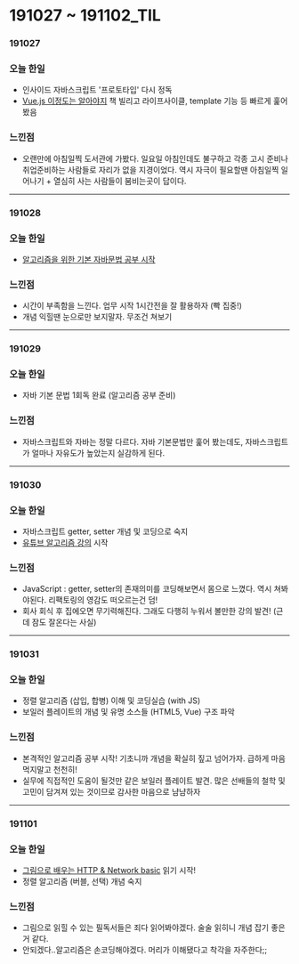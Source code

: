 # 191027 ~ 191102\_TIL

### 191027 

### 오늘 한일

* 인사이드 자바스크립트 '프로토타입' 다시 정독
* [Vue.js 이정도는 알아야지](http://www.yes24.com/Product/goods/56894866?scode=029) 책 빌리고 라이프사이클, template 기능 등 빠르게 훑어봤음

### 느낀점

* 오랜만에 아침일찍 도서관에 가봤다. 일요일 아침인데도 불구하고 각종 고시 준비나 취업준비하는 사람들로 자리가 없을 지경이었다. 역시 자극이 필요할땐 아침일찍 일어나기 + 열심히 사는 사람들이 붐비는곳이 답이다. 

---

### 191028

### 오늘 한일

* [알고리즘을 위한 기본 자바문법 공부 시작](http://tcpschool.com/java/intro)

### 느낀점

* 시간이 부족함을 느낀다. 업무 시작 1시간전을 잘 활용하자 \(빡 집중!\)
* 개념 익힐땐 눈으로만 보지말자. 무조건 쳐보기 

---

### 191029

### 오늘 한일

* 자바 기본 문법 1회독 완료 \(알고리즘 공부 준비\)

### 느낀점

* 자바스크립트와 자바는 정말 다르다. 자바 기본문법만 훑어 봤는데도, 자바스크립트가 얼마나 자유도가 높았는지 실감하게 된다.

---

### 191030

### 오늘 한일

* 자바스크립트 getter, setter 개념 및 코딩으로 숙지
* [유튜브 알고리즘 강의](https://www.youtube.com/user/damazzang/videos) 시작 

### 느낀점

* JavaScript : getter, setter의 존재의미를 코딩해보면서 몸으로 느꼈다. 역시 쳐봐야된다. 리팩토링의 영감도 떠오르는건 덤!
* 회사 회식 후 집에오면 무기력해진다. 그래도 다행히 누워서 볼만한 강의 발견! \(근데 잠도 잘온다는 사실\) 

---

### 191031

### 오늘 한일

* 정렬 알고리즘 \(삽입, 합병\) 이해 및 코딩실습 \(with JS\) 
* 보일러 플레이트의 개념 및 유명 소스들 \(HTML5, Vue\) 구조 파악

### 느낀점

* 본격적인 알고리즘 공부 시작! 기초니까 개념을 확실히 짚고 넘어가자. 급하게 마음먹지말고 천천히!
* 실무에 직접적인 도움이 될것만 같은 보일러 플레이트 발견. 많은 선배들의 철학 및 고민이 담겨져 있는 것이므로 감사한 마음으로 냠냠하자 

---

### 191101

### 오늘 한일

* [그림으로 배우는 HTTP & Network basic](http://www.kyobobook.co.kr/product/detailViewKor.laf?ejkGb=KOR&mallGb=KOR&barcode=9788931447897&orderClick=LEa&Kc=) 읽기 시작! 
* 정렬 알고리즘 \(버블, 선택\) 개념 숙지 

### 느낀점

* 그림으로 읽힐 수 있는 필독서들은 죄다 읽어봐야겠다. 술술 읽히니 개념 잡기 좋은거 같다.
* 안되겠다..알고리즘은 손코딩해야겠다. 머리가 이해됐다고 착각을 자주한다;;







 



